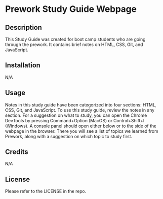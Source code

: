 # Prework Study Guide Webpage

## Description

This Study Guide was created for boot camp students who are going through the prework. It contains brief notes on HTML, CSS, Git, and JavaScript.

## Installation

N/A

## Usage

Notes in this study guide have been categorized into four sections: HTML, CSS, Git, and JavaScript. To use this study guide, review the notes in any section. For a suggestion on what to study, you can open the Chrome DevTools by pressing Command+Option (MacOS) or Control+Shift+I (Windows). A console panel should open either below or to the side of the webpage in the browser. There you will see a list of topics we learned from Prework, along with a suggestion on which topic to study first.

## Credits

N/A

## License

Please refer to the LICENSE in the repo.